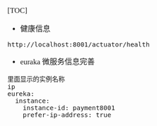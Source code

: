 <span  style="font-family: Simsun,serif; font-size: 17px; ">

[TOC]

- 健康信息

~~~
http://localhost:8001/actuator/health
~~~

- euraka 微服务信息完善

~~~
里面显示的实例名称
ip
eureka:
  instance:
    instance-id: payment8001
    prefer-ip-address: true
~~~

</span>